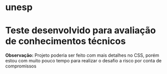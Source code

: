 # unesp
<h1> Teste desenvolvido para avaliação de conhecimentos técnicos</h1>

<p><b>Observação:</b> Projeto poderia ser feito com mais detalhes no CSS, porém estou com muito pouco tempo para realizar o desafio a risco por conta de compromissos</p>
